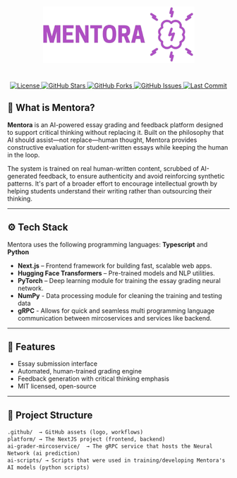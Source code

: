 ﻿<h1 align="center">
    <picture>
        <img width="343" src=".github/logo.png" alt="Logo">
    </picture>
</h1>

<p align="center">
    <br>
    <a href="https://opensource.org/licenses/MIT">
        <img src="https://img.shields.io/badge/license-MIT-blue.svg" alt="License" />
    </a>
    <a href="https://github.com/YakshithK/mentora/stargazers">
        <img src="https://img.shields.io/github/stars/YakshithK/mentora?style=social" alt="GitHub Stars" />
    </a>
    <a href="https://github.com/YakshithK/mentora/network/members">
        <img src="https://img.shields.io/github/forks/YakshithK/mentora?style=social" alt="GitHub Forks" />
    </a>
    <a href="https://github.com/YakshithK/mentora/issues">
        <img src="https://img.shields.io/github/issues/YakshithK/mentora" alt="GitHub Issues" />
    </a>
    <a href="https://github.com/YakshithK/mentora/commits/main">
        <img src="https://img.shields.io/github/last-commit/YakshithK/mentora" alt="Last Commit" />
    </a>
</p>

## 🧠 What is Mentora?

**Mentora** is an AI-powered essay grading and feedback platform designed to support critical thinking without replacing it. Built on the philosophy that AI should assist—not replace—human thought, Mentora provides constructive evaluation for student-written essays while keeping the human in the loop.

The system is trained on real human-written content, scrubbed of AI-generated feedback, to ensure authenticity and avoid reinforcing synthetic patterns. It's part of a broader effort to encourage intellectual growth by helping students understand their writing rather than outsourcing their thinking.

---

## ⚙️ Tech Stack

Mentora uses the following programming languages: **Typescript** and **Python**

- **Next.js** – Frontend framework for building fast, scalable web apps.
- **Hugging Face Transformers** – Pre-trained models and NLP utilities.
- **PyTorch** – Deep learning module for training the essay grading neural network.
- **NumPy** - Data processing module for cleaning the training and testing data
- **gRPC** - Allows for quick and seamless multi programming language communication between mircoservices and services like backend.
---

## 🚀 Features

- Essay submission interface
- Automated, human-trained grading engine
- Feedback generation with critical thinking emphasis
- MIT licensed, open-source

---

## 📂 Project Structure

```plaintext
.github/  → GitHub assets (logo, workflows)
platform/ → The NextJS project (frontend, backend)
ai-grader-mircoservice/  → The gRPC service that hosts the Neural Network (ai prediction)
ai-scripts/ → Scripts that were used in training/developing Mentora's AI models (python scripts)
```
